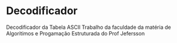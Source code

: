 # Decodificador
Decodificador da Tabela ASCII
Trabalho da faculdade da matéria de Algoritimos e Progamação Estruturada do Prof Jefersson
